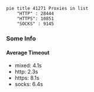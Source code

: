 
```mermaid
pie title 41271 Proxies in list
    "HTTP" : 28444
    "HTTPS": 10851
    "SOCKS" : 9145
```

### Some Info
#### Average Timeout

- mixed: 4.1s
- http: 2.3s
- https: 8.1s
- socks: 6.4s